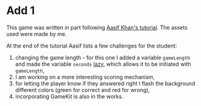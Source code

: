 # Add 1
This game was written in part following [Aasif Khan's tutorial](https://www.appypie.com/creating-a-simple-ios-game-with-swift-in-xcode). The assets used were made by me.

At the end of the tutorial Aasif lists a few challenges for the student:
1. changing the game length - for this one I added a variable `gameLength` and made the variable `seconds` [lazy](https://docs.swift.org/swift-book/documentation/the-swift-programming-language/properties/#Lazy-Stored-Properties), which allows it to be initiated with `gameLength`,
2. I am working on a more interesting scoring mechanism,
3. for letting the player know if they answered right I flash the background different colors (green for correct and red for wrong),
4. incorporating GameKit is also in the works.
